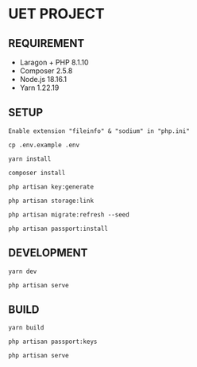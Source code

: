 # UET PROJECT

## REQUIREMENT

- Laragon + PHP 8.1.10
- Composer 2.5.8
- Node.js 18.16.1
- Yarn 1.22.19

## SETUP

```
Enable extension "fileinfo" & "sodium" in "php.ini"
```

```
cp .env.example .env
```

```
yarn install
```

```
composer install
```

```
php artisan key:generate
```

```
php artisan storage:link
```

```
php artisan migrate:refresh --seed
```

```
php artisan passport:install
```
## DEVELOPMENT

```
yarn dev
```

```
php artisan serve
```

## BUILD

```
yarn build
```

```
php artisan passport:keys
```

```
php artisan serve
```